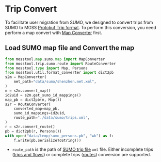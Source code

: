# Trip Convert

To facilitate user migration from SUMO, we designed to convert trips from SUMO to MOSS [Protobuf Trip format](../04-trip-generation/01-format.md). To perform this conversion, you need perform a map convert with [Map Converter](01-map-from-sumo.md) first.

## Load SUMO map file and Convert the map

```python
from mosstool.map.sumo.map import MapConverter
from mosstool.trip.sumo.route import RouteConverter
from mosstool.type import Map, Persons
from mosstool.util.format_converter import dict2pb
s2m = MapConverter(
    net_path="data/sumo/shenzhen.net.xml",
)
m = s2m.convert_map()
id2uid = s2m.get_sumo_id_mappings()
map_pb = dict2pb(m, Map())
s2r = RouteConverter(
    converted_map=map_pb,
    sumo_id_mappings=id2uid,
    route_path="./data/sumo/trips.xml",
)
r = s2r.convert_route()
pb = dict2pb(r, Persons())
with open("data/temp/sumo_persons.pb", "wb") as f:
    f.write(pb.SerializeToString())
```

- `route_path` is the path of [SUMO trip file](https://sumo.dlr.de/docs/Definition_of_Vehicles%2C_Vehicle_Types%2C_and_Routes.html) `xml` file. Either incomplete trips ([trips and flows](https://sumo.dlr.de/docs/Definition_of_Vehicles,_Vehicle_Types,_and_Routes.html#incomplete_routes_trips_and_flows)) or complete trips ([routes](https://sumo.dlr.de/docs/Definition_of_Vehicles,_Vehicle_Types,_and_Routes.html#routes)) conversion are supported.
